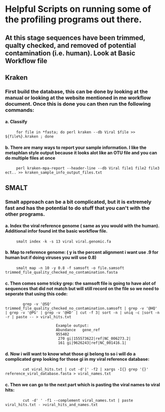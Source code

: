 # Helpful Scripts on running some of the profiling programs out there. 
## At this stage sequences have been trimmed, qualty checked, and removed of potential contamination (i.e. human). Look at Basic Workflow file

## Kraken
### First build the database, this can be done by looking at the manual or looking at the website mentioned in me workflow document. Once this is done you can then run the following commands:
####     a. Classify
         for file in *fasta; do perl kraken --db Viral $file >> ${file%}.kraken ; done
        
####     b. There are many ways to report your sample information. I like the metaphlan style output because it looks alot like an OTU                 file and you can do multiple files at once
         perl kraken-mpa-report --header-line --db Viral file1 file2 file3 ect.. >> kraken_sample_info_output_files.txt
         
## SMALT
### Smalt approach can be a bit complicated, but it is extremely fast and has the potential to do stuff that you can't with the other programs. 
####     a. Index the viral reference genome ( same as you would with the human). Additional infor found int the basic workflow file.
         smalt index -k -s 13 viral viral.genomic.fa
   
####     b. Map to reference genome:  ( y is the percent alignment i want use .9 for human but if doing viruses you will use 0.8)
         smalt map -n 10 -y 0.8 -f samsoft -o file.samsoft trimmed_file_quality_checked_no_contamination.fasta 
         
####     c. Then comes some tricky grep: the samsoft file is going to have alot of sequences that did not match but will still record on               the file so we need to seperate that using this code:
            grep -v '@SQ' trimmed_file_quality_checked_no_contamination.samsoft | grep -v '@HQ' | grep -v '@PG' | grep -v '@HD' | cut -f 3| sort -n | uniq -c |sort -n -r | paste -- > viral_hits.txt
       
                           Example output:
                           Abundance   gene_ref
                           955402 
                            270 gi|155573622|ref|NC_006273.2|
                            161 gi|9626243|ref|NC_001416.1|
    
####     d. Now i will want to know what those gi belong to so i will do a complicated grep looking for those gi in my viral reference                 database:
            cat viral_hits.txt | cut -d'|' -f2 | xargs -I{} grep '{}' reference_viral_database.fasta > viral_names.txt
####     c. Then we can go to the next part which is pasting the viral names to viral hits:
            cut -d' ' -f1 --complement viral_names.txt | paste viral_hits.txt - >viral_hits_and_names.txt


